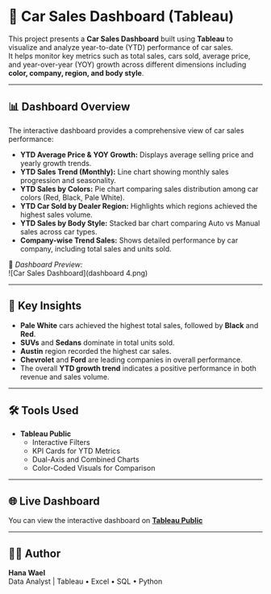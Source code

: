 # 🚗 Car Sales Dashboard (Tableau)

This project presents a **Car Sales Dashboard** built using **Tableau** to visualize and analyze year-to-date (YTD) performance of car sales.  
It helps monitor key metrics such as total sales, cars sold, average price, and year-over-year (YOY) growth across different dimensions including **color, company, region, and body style**.

---

## 📊 Dashboard Overview

The interactive dashboard provides a comprehensive view of car sales performance:

- **YTD Average Price & YOY Growth:** Displays average selling price and yearly growth trends.  
- **YTD Sales Trend (Monthly):** Line chart showing monthly sales progression and seasonality.  
- **YTD Sales by Colors:** Pie chart comparing sales distribution among car colors (Red, Black, Pale White).  
- **YTD Car Sold by Dealer Region:** Highlights which regions achieved the highest sales volume.  
- **YTD Sales by Body Style:** Stacked bar chart comparing Auto vs Manual sales across car types.  
- **Company-wise Trend Sales:** Shows detailed performance by car company, including total sales and units sold.  

📸 *Dashboard Preview:*  
![Car Sales Dashboard](dashboard 4.png)

---

## 🧠 Key Insights

- **Pale White** cars achieved the highest total sales, followed by **Black** and **Red**.  
- **SUVs** and **Sedans** dominate in total units sold.  
- **Austin** region recorded the highest car sales.  
- **Chevrolet** and **Ford** are leading companies in overall performance.  
- The overall **YTD growth trend** indicates a positive performance in both revenue and sales volume.

---

## 🛠️ Tools Used
- **Tableau Public**  
  - Interactive Filters  
  - KPI Cards for YTD Metrics  
  - Dual-Axis and Combined Charts  
  - Color-Coded Visuals for Comparison  

 

---

## 🌐 Live Dashboard 
You can view the interactive dashboard on **[Tableau Public](#)**  

---

## 👩‍💻 Author
**Hana Wael**  
Data Analyst | Tableau • Excel • SQL • Python



